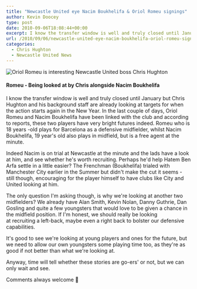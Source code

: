```yaml
---
title: "Newcastle United eye Nacim Boukhelifa & Oriol Romeu signings"
author: Kevin Doocey
type: post
date: 2010-09-06T18:08:44+00:00
excerpt: I know the transfer window is well and truly closed until January but Chris Hughton and his background staff are already looking..
url: /2010/09/06/newcastle-united-eye-nacim-boukhelifa-oriol-romeu-signings/
categories:
  - Chris Hughton
  - Newcastle United News
---
```


![Oriol Romeu is interesting Newcastle United boss Chris Hughton](https://www.nufcblog.com/wp-content/uploads/2010/09/oriol-romeu.jpg "Oriol Romeu")

#### Romeu - Being looked at by Chris alongside Nacim Boukhelifa

I know the transfer window is well and truly closed until January but Chris Hughton and his background staff are already looking at targets for when the action starts again in the New Year. In the last couple of days, Oriol Romeu and Nacim Boukhelifa have been linked with the club and according to reports, these two players have very bright futures indeed. Romeu who is 18 years -old plays for Barcelona as a defensive midfielder, whilst Nacim Boukhelifa, 19 year's old also plays in midfield, but is a free agent at the minute.

Indeed Nacim is on trial at Newcastle at the minute and the lads have a look at him, and see whether he's worth recruiting. Perhaps he'd help Hatem Ben Arfa settle in a little easier? The Frenchman (Boukhelifa) trialed with Manchester City earlier in the Summer but didn't make the cut it seems - still though, encouraging for the player himself to have clubs like City and United looking at him.

The only question I'm asking though, is why we're looking at another two midfielders? We already have Alan Smith, Kevin Nolan, Danny Guthrie, Dan Gosling and quite a few youngsters that would love to be given a chance in the midfield position. If I'm honest, we should really be looking at recruiting a left-back, maybe even a right back to bolster our defensive capabilities.

It's good to see we're looking at young players and ones for the future, but we need to allow our own youngsters some playing time too, as they're as good if not better than what we're looking at.

Anyway, time will tell whether these stories are go-ers' or not, but we can only wait and see.

Comments always welcome 🙂
